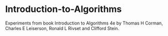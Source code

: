 # Introduction-to-Algorithms
Experiments from book Introduction to Algorithms 4e by Thomas H Corman, Charles E Leiserson, Ronald L Rivset and Clifford Stein.
